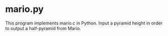 # mario.py
This program implements mario.c in Python. Input a pyramid height in order to output a half-pyramid from Mario.
